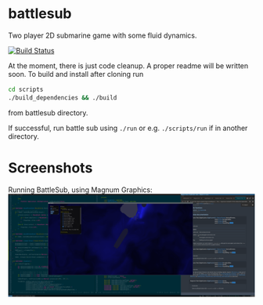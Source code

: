 # battlesub
Two player 2D submarine game with some fluid dynamics.

[![Build Status](https://travis-ci.com/bfeldpw/battlesub.svg?branch=master)](https://travis-ci.com/bfeldpw/battlesub)

At the moment, there is just code cleanup. A proper readme will be written soon.
To build and install after cloning run
```bash
cd scripts
./build_dependencies && ./build
```
from battlesub directory.

If successful, run battle sub using `./run` or e.g. `./scripts/run` if in another directory.

# Screenshots

Running BattleSub, using Magnum Graphics:
![alt text](https://github.com/bfeldpw/battlesub/blob/master/Screenshot_20200628_211604.png?raw=true)
